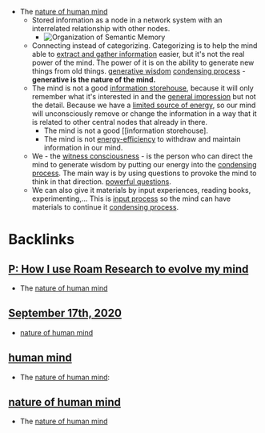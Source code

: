 - The [nature of human mind](<nature of human mind.md>)
    - Stored information as a node in a network system with an interrelated relationship with other nodes. 
        - ![Organization of Semantic Memory](https://lh3.googleusercontent.com/proxy/hKgc1k8w4-pINpB7cdAqqeVCswBbFnPWhG4ZSGZMyzoAPzj5I3pcHplrU7ufFUsBV9590dYJgrANMKUoiZZBdkDKwEUH09EL21vdOaDiVPy8dgv8JHI)
    - Connecting instead of categorizing. Categorizing is to help the mind able to [extract and gather information](<extract and gather information.md>) easier, but it's not the real power of the mind. The power of it is on the ability to generate new things from old things. [generative wisdom](<generative wisdom.md>) [condensing process](<condensing process.md>) - **generative is the nature of the mind.**
    - The mind is not a good [information storehouse](<information storehouse.md>), because it will only remember what it's interested in and the [general impression](<general impression.md>) but not the detail. Because we have a [limited source of energy](<limited source of energy.md>), so our mind will unconsciously remove or change the information in a way that it is related to other central nodes that already in there. 
        - The mind is not a good [[information storehouse].
        - The mind is not [energy-efficiency](<energy-efficiency.md>) to withdraw and maintain information in our mind.
    - We - the [witness consciousness](<witness consciousness.md>) - is the person who can direct the mind to generate wisdom by putting our energy into the [condensing process](<condensing process.md>). The main way is by using questions to provoke the mind to think in that direction. [powerful questions](<powerful questions.md>).
    - We can also give it materials by input experiences, reading books, experimenting,... This is [input process](<input process.md>) so the mind can have materials to continue it [condensing process](<condensing process.md>).

# Backlinks
## [P: How I use Roam Research to evolve my mind](<P: How I use Roam Research to evolve my mind.md>)
- The [nature of human mind](<nature of human mind.md>)

## [September 17th, 2020](<September 17th, 2020.md>)
- [nature of human mind](<nature of human mind.md>)

## [human mind](<human mind.md>)
- The [nature of human mind](<nature of human mind.md>):

## [nature of human mind](<nature of human mind.md>)
- The [nature of human mind](<nature of human mind.md>)

